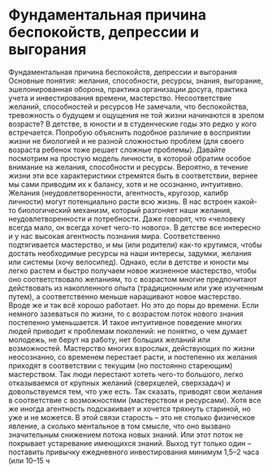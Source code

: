 # Фундаментальная причина беспокойств, депрессии и выгорания

Фундаментальная причина беспокойств, депрессии и выгорания
Основные понятия: желания, способности, ресурсы, знания, выгорание, эшелонированная оборона, практика организации досуга, практика учета и инвестирования времени, мастерство.
Несоответствие желаний, способностей и ресурсов
Не замечали, что беспокойства, тревожность о будущем и ощущения не той жизни начинаются в зрелом возрасте? В детстве, в юности и в студенческие годы это редко у кого встречается. Попробую объяснить подобное различие в восприятии жизни не биологией и не разной сложностью проблем (для своего возраста ребенок тоже решает сложные проблемы).
Давайте посмотрим на простую модель личности, в которой обратим особое внимание на желания, способности и ресурсы. Вероятно, в течение жизни эти все характеристики стремятся быть в соответствии, вернее мы сами приводим их к балансу, хотя и не осознанно, интуитивно.
Желания (неудовлетворенности, агентность, кругозор, калибр личности) могут потенциально расти всю жизнь. В нас встроен какой-то биологический механизм, который разгоняет наши желания, неудовлетворенности и потребности. Даже говорят, что «человеку всегда мало, он всегда хочет чего-то нового». В детстве все интересно и у нас высокая агентность познания мира. Соответственно подтягивается мастерство, и мы (или родители) как-то крутимся, чтобы достать необходимые ресурсы на наши интересы, задумки, желания или системы (хочу велосипед).
Однако, если в детстве и юности мы легко растем и быстро получаем новое жизненное мастерство, чтобы оно соответствовало желаниям, то с возрастом многие предпочитают действовать из накопленного опыта (традиционным или уже изученным путем), а соответственно меньше наращивают новое мастерство. Вроде же и так всё хорошо работает. Но это до поры до времени.
Если немного зазеваться по жизни, то с возрастом поток нового знания постепенно уменьшается. И такое интуитивное поведение многих людей приводит к проблемам поколений: не понятно, о чем думает молодежь, не берут на работу, нет больших желаний или возможностей. Мастерство многих взрослых, действующих по жизни неосознанно, со временем перестает расти, и постепенно их желания приходят в соответствии с текущим (но постоянно стареющим) мастерством.
Так люди перестают хотеть чего-то большого, легко отказываемся от крупных желаний (сверхцелей, сверхзадач) и довольствуемся тем, что уже есть. Так сказать, приводят свои желания в соответствие с возможностями (мастерством и ресурсами). Хотя все же иногда агентность подскакивает и хочется тряхнуть стариной, но уже и не можется. В этой связи старость – это не столько физическое явление, а сколько ментальное в том смысле, что оно вызвано значительным снижением потока новых знаний. Или этот поток не покрывает устаревание имеющихся знаний.
Выход тут только один – поставить привычку ежедневного инвестирования минимум 1,5–2 часа (или 10–15 ч
